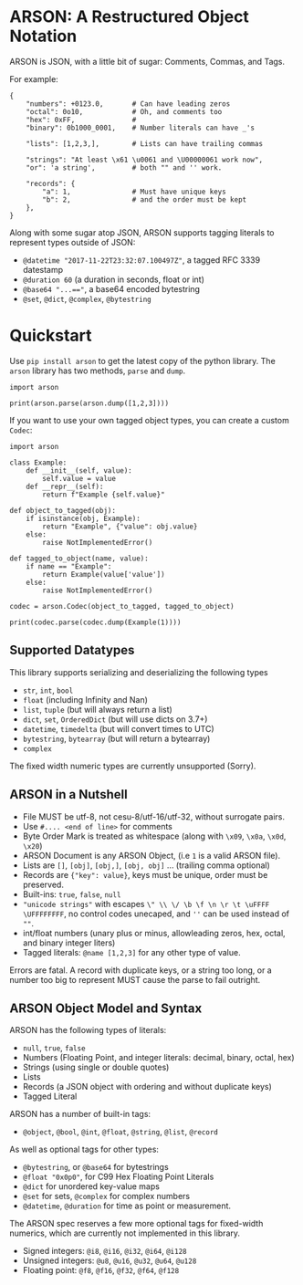 # ARSON: A Restructured Object Notation

ARSON is JSON, with a little bit of sugar: Comments, Commas, and Tags.

For example:

```
{
    "numbers": +0123.0,       # Can have leading zeros
    "octal": 0o10,            # Oh, and comments too
    "hex": 0xFF,              #
    "binary": 0b1000_0001,    # Number literals can have _'s 

    "lists": [1,2,3,],        # Lists can have trailing commas

    "strings": "At least \x61 \u0061 and \U00000061 work now",
    "or": 'a string',         # both "" and '' work.

    "records": {
        "a": 1,               # Must have unique keys
        "b": 2,               # and the order must be kept
    },
}
```

Along with some sugar atop JSON, ARSON supports tagging literals to represent types outside of JSON:

- `@datetime "2017-11-22T23:32:07.100497Z"`, a tagged RFC 3339 datestamp
- `@duration 60` (a duration in seconds, float or int)
- `@base64 "...=="`, a base64 encoded bytestring
- `@set`, `@dict`, `@complex`, `@bytestring`

# Quickstart

Use `pip install arson` to get the latest copy of the python library. The `arson` library
has two methods, `parse` and `dump`.

```
import arson

print(arson.parse(arson.dump([1,2,3])))
```

If you want to use your own tagged object types, you can create a custom `Codec`:

```
import arson

class Example:
    def __init__(self, value):
        self.value = value
    def __repr__(self):
        return f"Example {self.value}"

def object_to_tagged(obj):
    if isinstance(obj, Example):
        return "Example", {"value": obj.value}
    else:
        raise NotImplementedError()

def tagged_to_object(name, value):
    if name == "Example":
        return Example(value['value'])
    else:
        raise NotImplementedError()
        
codec = arson.Codec(object_to_tagged, tagged_to_object)

print(codec.parse(codec.dump(Example(1))))
```

## Supported Datatypes

This library supports serializing and deserializing the following types

- `str`, `int`, `bool`
- `float` (including Infinity and Nan)
- `list`, `tuple` (but will always return a list)
- `dict`, `set`, `OrderedDict` (but will use dicts on 3.7+)
- `datetime`, `timedelta` (but will convert times to UTC)
- `bytestring`, `bytearray` (but will return a bytearray)
- `complex`

The fixed width numeric types are currently unsupported (Sorry).

## ARSON in a Nutshell

 - File MUST be utf-8, not cesu-8/utf-16/utf-32, without surrogate pairs.
 - Use `#.... <end of line>` for comments
 - Byte Order Mark is treated as whitespace (along with `\x09`, `\x0a`, `\x0d`, `\x20`)
 - ARSON Document is any ARSON Object, (i.e `1` is a valid ARSON file).
 - Lists are `[]`, `[obj]`, `[obj,]`, `[obj, obj]` ... (trailing comma optional)
 - Records are `{"key": value}`, keys must be unique, order must be preserved. 
 - Built-ins: `true`, `false`, `null`
 - `"unicode strings"` with escapes `\" \\ \/ \b \f \n \r \t \uFFFF \UFFFFFFFF`, no control codes unecaped, and `''` can be used instead of `""`.
 - int/float numbers (unary plus or minus, allowleading zeros, hex, octal, and binary integer liters)
 - Tagged literals: `@name [1,2,3]` for any other type of value.

 Errors are fatal. A record with duplicate keys, or a string too long, or a number too big to represent MUST cause the parse to fail outright.

## ARSON Object Model and Syntax

ARSON has the following types of literals:

 - `null`, `true`, `false`
 - Numbers (Floating Point, and integer literals: decimal, binary, octal, hex)
 - Strings (using single or double quotes)
 - Lists
 - Records (a JSON object with ordering and without duplicate keys)
 - Tagged Literal

ARSON has a number of built-in tags:
 - `@object`, `@bool`, `@int`, `@float`, `@string`, `@list`, `@record`

As well as optional tags for other types:

 - `@bytestring`, or `@base64` for bytestrings
 - `@float "0x0p0"`, for C99 Hex Floating Point Literals
 - `@dict` for unordered key-value maps
 - `@set` for sets, `@complex` for complex numbers
 - `@datetime`, `@duration` for time as point or measurement.

The ARSON spec reserves a few more optional tags for fixed-width numerics, which are currently not implemented in this library.

 - Signed integers: `@i8`, `@i16`, `@i32`, `@i64`, `@i128` 
 - Unsigned integers: `@u8`, `@u16`, `@u32`, `@u64`, `@u128` 
 - Floating point: `@f8`, `@f16`, `@f32`, `@f64`, `@f128` 

